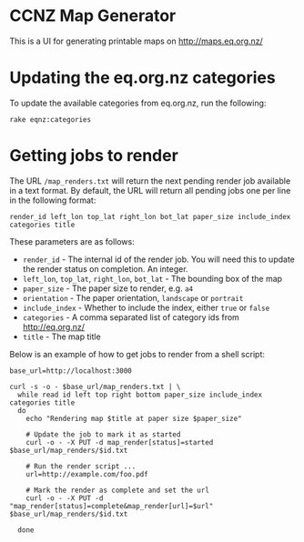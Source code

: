 CCNZ Map Generator
==================

This is a UI for generating printable maps on http://maps.eq.org.nz/

Updating the eq.org.nz categories
=================================

To update the available categories from eq.org.nz, run the following:

    rake eqnz:categories

Getting jobs to render
======================

The URL `/map_renders.txt` will return the next pending render job available
in a text format.  By default, the URL will return all pending jobs one per
line in the following format:

    render_id left_lon top_lat right_lon bot_lat paper_size include_index categories title

These parameters are as follows:

* `render_id` - The internal id of the render job.  You will need this to
  update the render status on completion.  An integer.
* `left_lon`, `top_lat`, `right_lon`, `bot_lat` - The bounding box of the map
* `paper_size` - The paper size to render, e.g. `a4`
* `orientation` - The paper orientation, `landscape` or `portrait`
* `include_index` - Whether to include the index, either `true` or `false`
* `categories` - A comma separated list of category ids from http://eq.org.nz/
* `title` - The map title

Below is an example of how to get jobs to render from a shell script:

    base_url=http://localhost:3000

    curl -s -o - $base_url/map_renders.txt | \
      while read id left top right bottom paper_size include_index categories title
      do
        echo "Rendering map $title at paper size $paper_size"

        # Update the job to mark it as started
        curl -o - -X PUT -d map_render[status]=started $base_url/map_renders/$id.txt

        # Run the render script ...
        url=http://example.com/foo.pdf

        # Mark the render as complete and set the url
        curl -o - -X PUT -d "map_render[status]=complete&map_render[url]=$url" $base_url/map_renders/$id.txt

      done

